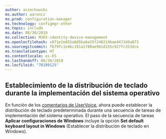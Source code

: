 ```yaml
---
author: aczechowski
ms.author: aaroncz
ms.prod: configuration-manager
ms.technology: configmgr-other
ms.topic: include
ms.date: 08/30/2019
ms.collection: M365-identity-device-management
ms.openlocfilehash: c071e2e855a8d5ba6e25f248214bae4473d8a873
ms.sourcegitcommit: f679fc1e46c191a1780ae961d155c927fc353dce
ms.translationtype: HT
ms.contentlocale: es-ES
ms.lasthandoff: 08/30/2019
ms.locfileid: "70189125"
---
```

## <a name="bkmk_osd"></a> Establecimiento de la distribución de teclado durante la implementación del sistema operativo

<!--5138936-->

En función de los [comentarios de UserVoice](https://configurationmanager.uservoice.com/forums/300492-ideas/suggestions/38355292-add-keyboard-layout-settings-in-the-apply-windows), ahora puede establecer la distribución de teclado predeterminada durante una secuencia de tareas de implementación del sistema operativo. El paso de la secuencia de tareas **Aplicar configuraciones de Windows** incluye la opción **Set default keyboard layout in Windows** (Establecer la distribución de teclado en Windows).
